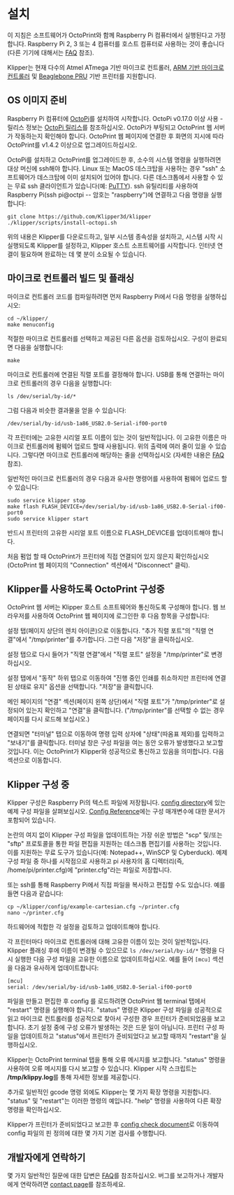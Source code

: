 # 설치

이 지침은 소프트웨어가 OctoPrint와 함께 Raspberry Pi 컴퓨터에서 실행된다고 가정합니다. Raspberry Pi 2, 3 또는 4 컴퓨터를 호스트 컴퓨터로 사용하는 것이 좋습니다(다른 기기에 대해서는 [FAQ](FAQ.md#can-i-run-klipper-on-something-other-than-a-raspberry-pi-3) 참조).

Klipper는 현재 다수의 Atmel ATmega 기반 마이크로 컨트롤러, [ARM 기반 마이크로 컨트롤러](Features.md#step-benchmarks) 및 [Beaglebone PRU](Beaglebone.md) 기반 프린터를 지원합니다.

## OS 이미지 준비

Raspberry Pi 컴퓨터에 [OctoPi](https://github.com/guysoft/OctoPi)를 설치하여 시작합니다. OctoPi v0.17.0 이상 사용 - 릴리스 정보는 [OctoPi 릴리스](https://github.com/guysoft/OctoPi/releases)를 참조하십시오. OctoPi가 부팅되고 OctoPrint 웹 서버가 작동하는지 확인해야 합니다. OctoPrint 웹 페이지에 연결한 후 화면의 지시에 따라 OctoPrint를 v1.4.2 이상으로 업그레이드하십시오.

OctoPi를 설치하고 OctoPrint를 업그레이드한 후, 소수의 시스템 명령을 실행하려면 대상 머신에 ssh해야 합니다. Linux 또는 MacOS 데스크탑을 사용하는 경우 "ssh" 소프트웨어가 데스크탑에 이미 설치되어 있어야 합니다. 다른 데스크톱에서 사용할 수 있는 무료 ssh 클라이언트가 있습니다(예: [PuTTY](https://www.chiark.greenend.org.uk/~sgtatham/putty/)). ssh 유틸리티를 사용하여 Raspberry Pi(ssh pi@octpi -- 암호는 "raspberry")에 연결하고 다음 명령을 실행합니다:

```
git clone https://github.com/Klipper3d/klipper
./klipper/scripts/install-octopi.sh
```

위의 내용은 Klipper를 다운로드하고, 일부 시스템 종속성을 설치하고, 시스템 시작 시 실행되도록 Klipper를 설정하고, Klipper 호스트 소프트웨어를 시작합니다. 인터넷 연결이 필요하며 완료하는 데 몇 분이 소요될 수 있습니다.

## 마이크로 컨트롤러 빌드 및 플래싱

마이크로 컨트롤러 코드를 컴파일하려면 먼저 Raspberry Pi에서 다음 명령을 실행하십시오:

```
cd ~/klipper/
make menuconfig
```

적절한 마이크로 컨트롤러를 선택하고 제공된 다른 옵션을 검토하십시오. 구성이 완료되면 다음을 실행합니다:

```
make
```

마이크로 컨트롤러에 연결된 직렬 포트를 결정해야 합니다. USB를 통해 연결하는 마이크로 컨트롤러의 경우 다음을 실행합니다:

```
ls /dev/serial/by-id/*
```

그럼 다음과 비슷한 결과물을 얻을 수 있습니다:

```
/dev/serial/by-id/usb-1a86_USB2.0-Serial-if00-port0
```

각 프린터에는 고유한 시리얼 포트 이름이 있는 것이 일반적입니다. 이 고유한 이름은 마이크로 컨트롤러에 펌웨어 업로드 할때 사용됩니다. 위의 출력에 여러 줄이 있을 수 있습니다. 그렇다면 마이크로 컨트롤러에 해당하는 줄을 선택하십시오 (자세한 내용은 [FAQ](내-시리얼-포트는-어디에-있습니까) 참조).

일반적인 마이크로 컨트롤러의 경우 다음과 유사한 명령어를 사용하여 펌웨어 업로드 할 수 있습니다:

```
sudo service klipper stop
make flash FLASH_DEVICE=/dev/serial/by-id/usb-1a86_USB2.0-Serial-if00-port0
sudo service klipper start
```

반드시 프린터의 고유한 시리얼 포트 이름으로 FLASH_DEVICE를 업데이트해야 합니다.

처음 펌업 할 때 OctoPrint가 프린터에 직접 연결되어 있지 않은지 확인하십시오 (OctoPrint 웹 페이지의 "Connection" 섹션에서 "Disconnect" 클릭).

## Klipper를 사용하도록 OctoPrint 구성중

OctoPrint 웹 서버는 Klipper 호스트 소프트웨어와 통신하도록 구성해야 합니다. 웹 브라우저를 사용하여 OctoPrint 웹 페이지에 로그인한 후 다음 항목을 구성합니다:

설정 탭(페이지 상단의 렌치 아이콘)으로 이동합니다. "추가 직렬 포트"의 "직렬 연결"에서 "/tmp/printer"를 추가합니다. 그런 다음 "저장"을 클릭하십시오.

설정 탭으로 다시 들어가 "직렬 연결"에서 "직렬 포트" 설정을 "/tmp/printer"로 변경하십시오.

설정 탭에서 "동작" 하위 탭으로 이동하여 "진행 중인 인쇄를 취소하지만 프린터에 연결된 상태로 유지" 옵션을 선택합니다. "저장"을 클릭합니다.

메인 페이지의 "연결" 섹션(페이지 왼쪽 상단)에서 "직렬 포트"가 "/tmp/printer"로 설정되어 있는지 확인하고 "연결"을 클릭합니다. ("/tmp/printer"를 선택할 수 없는 경우 페이지를 다시 로드해 보십시오.)

연결되면 "터미널" 탭으로 이동하여 명령 입력 상자에 "상태"(따옴표 제외)를 입력하고 "보내기"를 클릭합니다. 터미널 창은 구성 파일을 여는 동안 오류가 발생했다고 보고할 것입니다. 이는 OctoPrint가 Klipper와 성공적으로 통신하고 있음을 의미합니다. 다음 섹션으로 이동합니다.

## Klipper 구성 중

Klipper 구성은 Raspberry Pi의 텍스트 파일에 저장됩니다. [config directory](../config/)에 있는 예제 구성 파일을 살펴보십시오. [Config Reference](Config_Reference.md)에는 구성 매개변수에 대한 문서가 포함되어 있습니다.

논란의 여지 없이 Klipper 구성 파일을 업데이트하는 가장 쉬운 방법은 "scp" 및/또는 "sftp" 프로토콜을 통한 파일 편집을 지원하는 데스크톱 편집기를 사용하는 것입니다. 이를 지원하는 무료 도구가 있습니다(예: Notepad++, WinSCP 및 Cyberduck). 예제 구성 파일 중 하나를 시작점으로 사용하고 pi 사용자의 홈 디렉터리(즉, /home/pi/printer.cfg)에 "printer.cfg"라는 파일로 저장합니다.

또는 ssh를 통해 Raspberry Pi에서 직접 파일을 복사하고 편집할 수도 있습니다. 예를 들면 다음과 같습니다:

```
cp ~/klipper/config/example-cartesian.cfg ~/printer.cfg
nano ~/printer.cfg
```

하드웨어에 적합한 각 설정을 검토하고 업데이트해야 합니다.

각 프린터마다 마이크로 컨트롤러에 대해 고유한 이름이 있는 것이 일반적입니다. Klipper 플래싱 후에 이름이 변경될 수 있으므로 `ls /dev/serial/by-id/*` 명령을 다시 실행한 다음 구성 파일을 고유한 이름으로 업데이트하십시오. 예를 들어 `[mcu]` 섹션을 다음과 유사하게 업데이트합니다:

```
[mcu]
serial: /dev/serial/by-id/usb-1a86_USB2.0-Serial-if00-port0
```

파일을 만들고 편집한 후 config 를 로드하려면 OctoPrint 웹 terminal 탭에서 "restart" 명령을 실행해야 합니다. "status" 명령은 Klipper 구성 파일을 성공적으로 읽고 마이크로 컨트롤러를 성공적으로 찾아서 구성한 경우 프린터가 준비되었음을 보고합니다. 초기 설정 중에 구성 오류가 발생하는 것은 드문 일이 아닙니다. 프린터 구성 파일을 업데이트하고 "status"에서 프린터가 준비되었다고 보고할 때까지 "restart"을 실행하십시오.

Klipper는 OctoPrint terminal 탭을 통해 오류 메시지를 보고합니다. "status" 명령을 사용하여 오류 메시지를 다시 보고할 수 있습니다. Klipper 시작 스크립트는 **/tmp/klippy.log**를 통해 자세한 정보를 제공합니다.

추가로 일반적인 gcode 명령 외에도 Klipper는 몇 가지 확장 명령을 지원합니다. "status" 및 "restart"는 이러한 명령의 예입니다. "help" 명령을 사용하여 다른 확장 명령을 확인하십시오.

Klipper가 프린터가 준비되었다고 보고한 후 [config check document](Config_checks.md)로 이동하여 config 파일의 핀 정의에 대한 몇 가지 기본 검사를 수행합니다.

## 개발자에게 연락하기

몇 가지 일반적인 질문에 대한 답변은 [FAQ](FAQ.md)를 참조하십시오. 버그를 보고하거나 개발자에게 연락하려면 [contact page](Contact.md)를 참조하세요.
